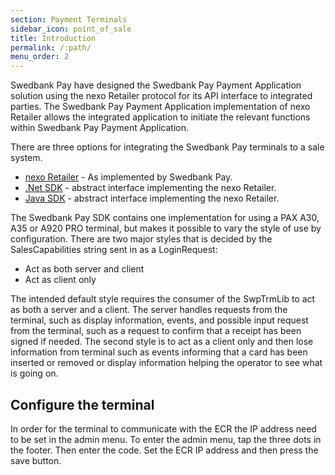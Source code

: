 ```yaml
---
section: Payment Terminals
sidebar_icon: point_of_sale
title: Introduction
permalink: /:path/
menu_order: 2
---
```


Swedbank Pay have designed the Swedbank Pay Payment Application solution using
the nexo Retailer protocol for its API interface to integrated parties. The
Swedbank Pay Payment Application implementation of nexo Retailer allows the
integrated application to initiate the relevant functions within Swedbank Pay
Payment Application.

There are three options for integrating the Swedbank Pay terminals to a sale
system.

*   [nexo Retailer][nexoretailer] - As implemented by Swedbank Pay.
*   [.Net SDK][dotnetsdk] - abstract interface implementing the nexo Retailer.
*   [Java SDK][javasdk] - abstract interface implementing the nexo Retailer.

The Swedbank Pay SDK contains one implementation for using a PAX A30, A35 or
A920 PRO terminal, but makes it possible to vary the style of use by
configuration. There are two major styles that is decided by the
SalesCapabilities string sent in as a LoginRequest:

*   Act as both server and client
*   Act as client only

The intended default style requires the consumer of the SwpTrmLib to act as both
a server and a client. The server handles requests from the terminal, such as
display information, events, and possible input request from the terminal, such
as a request to confirm that a receipt has been signed if needed. The second
style is to act as a client only and then lose information from terminal such as
events informing that a card has been inserted or removed or display information
helping the operator to see what is going on.

## Configure the terminal

In order for the terminal to communicate with the ECR the IP address need to be
set in the admin menu. To enter the admin menu, tap the three dots in the
footer. Then enter the code. Set the ECR IP address and then press the save
button.

[nexoretailer]: /pax-terminal/Nexo-Retailer/
[dotnetsdk]: /pax-terminal/NET/
[javasdk]: /pax-terminal/java
